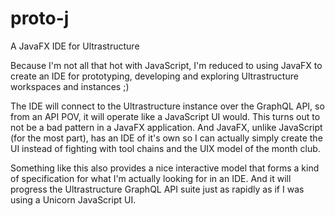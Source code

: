 # proto-j
A JavaFX IDE for Ultrastructure

Because I'm not all that hot with JavaScript, I'm reduced to using JavaFX to create an IDE for 
prototyping, developing and exploring Ultrastructure workspaces and instances ;)

The IDE will connect to the Ultrastructure instance over the GraphQL API, so from an API POV, it will operate like
a JavaScript UI would.  This turns out to not be a bad pattern in a JavaFX application.  And JavaFX, unlike
JavaScript (for the most part), has an IDE of it's own so I can actually simply create the UI instead of fighting
with tool chains and the UIX model of the month club.

Something like this also provides a nice interactive model that forms a kind of specification for what 
I'm actually looking for in an IDE.  And it will progress the Ultrastructure GraphQL API suite just
as rapidly as if I was using a Unicorn JavaScript UI.